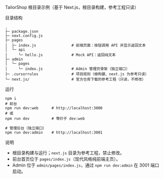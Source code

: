 TailorShop 根目录示例（基于 Next.js，根目录构建，参考工程只读）

目录结构

```
.
├─ package.json
├─ next.config.js
├─ pages
│  ├─ index.js                # 前端页面：按钮调用 API 并显示返回文本
│  └─ api
│     └─ hello.js             # Mock API：返回纯文本
├─ admin
│  └─ pages
│     └─ index.js             # Admin 管理页骨架（独立端口）
├─ .cursorrules               # 项目规则（根构建、next.js 为参考只读）
└─ next.js/                   # 官方仓库下载的参考工程（只读，不修改）
```

运行

```
npm i
# 前台
npm run dev:web      # http://localhost:3000
# 或
npm run dev          # 等价于 dev:web

# 管理后台（独立端口）
npm run dev:admin    # http://localhost:3001
```

说明

- 根目录构建与运行；`next.js` 目录为参考工程，禁止修改。
- 前台首页位于 `pages/index.js`（现代风格纯前端主页）。
- Admin 位于 `admin/pages/index.js`，通过 `npm run dev:admin` 在 3001 端口启动。
